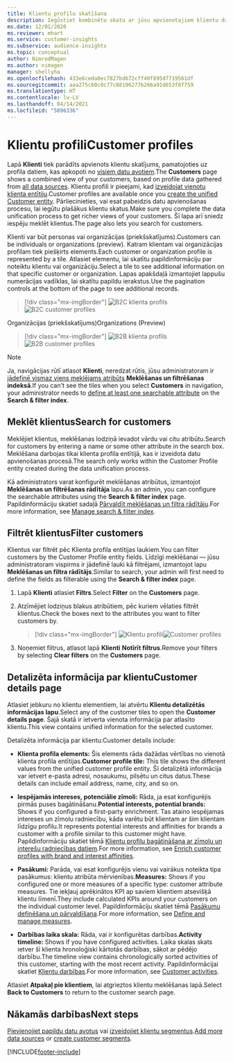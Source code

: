 ```yaml
---
title: Klientu profilu skatīšana
description: Iegūstiet kombinētu skatu ar jūsu apvienotajiem klientu datiem.
ms.date: 12/01/2020
ms.reviewer: mhart
ms.service: customer-insights
ms.subservice: audience-insights
ms.topic: conceptual
author: NimrodMagen
ms.author: nimagen
manager: shellyha
ms.openlocfilehash: 433e6ceda0ec7827bd672cff40f895d7719561df
ms.sourcegitcommit: aaa275c60c0c77c88196277b266a91d653f8f759
ms.translationtype: HT
ms.contentlocale: lv-LV
ms.lasthandoff: 04/14/2021
ms.locfileid: "5896336"
---
```

# <a name="customer-profiles"></a><span data-ttu-id="3cb35-103">Klientu profili</span><span class="sxs-lookup"><span data-stu-id="3cb35-103">Customer profiles</span></span>

<span data-ttu-id="3cb35-104">Lapā **Klienti** tiek parādīts apvienots klientu skatījums, pamatojoties uz profila datiem, kas apkopoti no [visiem datu avotiem](data-sources.md).</span><span class="sxs-lookup"><span data-stu-id="3cb35-104">The **Customers** page shows a combined view of your customers, based on profile data gathered from [all data sources](data-sources.md).</span></span> <span data-ttu-id="3cb35-105">Klientu profili ir pieejami, kad [izveidojat vienotu klienta entītiju](data-unification.md).</span><span class="sxs-lookup"><span data-stu-id="3cb35-105">Customer profiles are available once you [create the unified Customer entity](data-unification.md).</span></span> <span data-ttu-id="3cb35-106">Pārliecinieties, vai esat pabeidzis datu apvienošanas procesu, lai iegūtu plašākus klientu skatus.</span><span class="sxs-lookup"><span data-stu-id="3cb35-106">Make sure you complete the data unification process to get richer views of your customers.</span></span> <span data-ttu-id="3cb35-107">Šī lapa arī sniedz iespēju meklēt klientus.</span><span class="sxs-lookup"><span data-stu-id="3cb35-107">The page also lets you search for customers.</span></span>

<span data-ttu-id="3cb35-108">Klienti var būt personas vai organizācijas (priekšskatījums).</span><span class="sxs-lookup"><span data-stu-id="3cb35-108">Customers can be individuals or organizations (preview).</span></span> <span data-ttu-id="3cb35-109">Katram klientam vai organizācijas profilam tiek piešķirts elements.</span><span class="sxs-lookup"><span data-stu-id="3cb35-109">Each customer or organization profile is represented by a tile.</span></span> <span data-ttu-id="3cb35-110">Atlasiet elementu, lai skatītu papildinformāciju par noteiktu klientu vai organizāciju.</span><span class="sxs-lookup"><span data-stu-id="3cb35-110">Select a tile to see additional information on that specific customer or organization.</span></span> <span data-ttu-id="3cb35-111">Lapas apakšdaļā izmantojiet lappušu numerācijas vadīklas, lai skatītu papildu ierakstus.</span><span class="sxs-lookup"><span data-stu-id="3cb35-111">Use the pagination controls at the bottom of the page to see additional records.</span></span>

> [!div class="mx-imgBorder"] 
> <span data-ttu-id="3cb35-112">![B2C klienta profils](media/profiles-customers.png "B2C klienta profili")</span><span class="sxs-lookup"><span data-stu-id="3cb35-112">![B2C customer profiles](media/profiles-customers.png "B2C customer profiles")</span></span>

<span data-ttu-id="3cb35-113">Organizācijas (priekšskatījums)</span><span class="sxs-lookup"><span data-stu-id="3cb35-113">Organizations (Preview)</span></span>
> [!div class="mx-imgBorder"] 
> <span data-ttu-id="3cb35-114">![B2B klienta profils](media/profile-customers-b2b.png "B2B klienta profili")</span><span class="sxs-lookup"><span data-stu-id="3cb35-114">![B2B customer profiles](media/profile-customers-b2b.png "B2B customer profiles")</span></span>

> [!NOTE]
> <span data-ttu-id="3cb35-115">Ja, navigācijas rūtī atlasot **Klienti**, neredzat rūtis, jūsu administratoram ir [jādefinē vismaz viens meklējams atribūts](search-filter-index.md) **Meklēšanas un filtrēšanas indeksā**.</span><span class="sxs-lookup"><span data-stu-id="3cb35-115">If you can't see the tiles when you select **Customers** in navigation, your administrator needs to [define at least one searchable attribute](search-filter-index.md) on the **Search & filter index**.</span></span>

## <a name="search-for-customers"></a><span data-ttu-id="3cb35-116">Meklēt klientus</span><span class="sxs-lookup"><span data-stu-id="3cb35-116">Search for customers</span></span>

<span data-ttu-id="3cb35-117">Meklējiet klientus, meklēšanas lodziņā ievadot vārdu vai citu atribūtu.</span><span class="sxs-lookup"><span data-stu-id="3cb35-117">Search for customers by entering a name or some other attribute in the search box.</span></span> <span data-ttu-id="3cb35-118">Meklēšana darbojas tikai klienta profila entītijā, kas ir izveidota datu apvienošanas procesā.</span><span class="sxs-lookup"><span data-stu-id="3cb35-118">The search only works within the Customer Profile entity created during the data unification process.</span></span>

<span data-ttu-id="3cb35-119">Kā administrators varat konfigurēt meklēšanas atribūtus, izmantojot **Meklēšanas un filtrēšanas rādītāja** lapu.</span><span class="sxs-lookup"><span data-stu-id="3cb35-119">As an admin, you can configure the searchable attributes using the **Search & filter index** page.</span></span> <span data-ttu-id="3cb35-120">Papildinformāciju skatiet sadaļā [Pārvaldīt meklēšanas un filtra rādītāju](search-filter-index.md).</span><span class="sxs-lookup"><span data-stu-id="3cb35-120">For more information, see [Manage search & filter index](search-filter-index.md).</span></span>

## <a name="filter-customers"></a><span data-ttu-id="3cb35-121">Filtrēt klientus</span><span class="sxs-lookup"><span data-stu-id="3cb35-121">Filter customers</span></span>

<span data-ttu-id="3cb35-122">Klientus var filtrēt pēc Klienta profila entītijas laukiem.</span><span class="sxs-lookup"><span data-stu-id="3cb35-122">You can filter customers by the Customer Profile entity fields.</span></span> <span data-ttu-id="3cb35-123">Līdzīgi meklēšanai — jūsu administratoram vispirms ir jādefinē lauki kā filtrējami, izmantojot lapu **Meklēšanas un filtra rādītājs**.</span><span class="sxs-lookup"><span data-stu-id="3cb35-123">Similar to search, your admin will first need to define the fields as filterable using the **Search & filter index** page.</span></span>

1. <span data-ttu-id="3cb35-124">Lapā **Klienti** atlasiet **Filtrs**.</span><span class="sxs-lookup"><span data-stu-id="3cb35-124">Select **Filter** on the **Customers** page.</span></span>

2. <span data-ttu-id="3cb35-125">Atzīmējiet lodziņus blakus atribūtiem, pēc kuriem vēlaties filtrēt klientus.</span><span class="sxs-lookup"><span data-stu-id="3cb35-125">Check the boxes next to the attributes you want to filter customers by.</span></span>

   > [!div class="mx-imgBorder"] 
   > <span data-ttu-id="3cb35-126">![Klientu profili](media/profiles-customers3.png "Klientu profili")</span><span class="sxs-lookup"><span data-stu-id="3cb35-126">![Customer profiles](media/profiles-customers3.png "Customer profiles")</span></span>

3. <span data-ttu-id="3cb35-127">Noņemiet filtrus, atlasot lapā **Klienti** **Notīrīt filtrus**.</span><span class="sxs-lookup"><span data-stu-id="3cb35-127">Remove your filters by selecting **Clear filters** on the **Customers** page.</span></span>

##  <a name="customer-details-page"></a><span data-ttu-id="3cb35-128">Detalizēta informācija par klientu</span><span class="sxs-lookup"><span data-stu-id="3cb35-128">Customer details page</span></span>

<span data-ttu-id="3cb35-129">Atlasiet jebkuru no klientu elementiem, lai atvērtu **Klientu detalizētās informācijas lapu**.</span><span class="sxs-lookup"><span data-stu-id="3cb35-129">Select any of the customer tiles to open the **Customer details page**.</span></span> <span data-ttu-id="3cb35-130">Šajā skatā ir ietverta vienota informācija par atlasīto klientu.</span><span class="sxs-lookup"><span data-stu-id="3cb35-130">This view contains unified information for the selected customer.</span></span>

<span data-ttu-id="3cb35-131">Detalizēta informācija par klientu:</span><span class="sxs-lookup"><span data-stu-id="3cb35-131">Customer details include:</span></span>

-   <span data-ttu-id="3cb35-132">**Klienta profila elements:** Šis elements rāda dažādas vērtības no vienotā klienta profila entītijas.</span><span class="sxs-lookup"><span data-stu-id="3cb35-132">**Customer profile tile:** This tile shows the different values from the unified customer profile entity.</span></span> <span data-ttu-id="3cb35-133">Šī detalizētā informācija var ietvert e-pasta adresi, nosaukumu, pilsētu un citus datus.</span><span class="sxs-lookup"><span data-stu-id="3cb35-133">These details can include email address, name, city, and so on.</span></span> 

-   <span data-ttu-id="3cb35-134">**Iespējamās intereses, potenciālie zīmoli:** Rāda, ja esat konfigurējis pirmās puses bagātināšanu.</span><span class="sxs-lookup"><span data-stu-id="3cb35-134">**Potential interests, potential brands:** Shows if you configured a first-party enrichment.</span></span> <span data-ttu-id="3cb35-135">Tas ataino iespējamas intereses un zīmolu radniecību, kāda varētu būt klientam ar šim klientam līdzīgu profilu.</span><span class="sxs-lookup"><span data-stu-id="3cb35-135">It represents potential interests and affinities for brands a customer with a profile similar to this customer might have.</span></span> <span data-ttu-id="3cb35-136">Papildinformāciju skatiet tēmā [Klientu profilu bagātināšana ar zīmolu un interešu radniecības datiem](enrichment-microsoft.md).</span><span class="sxs-lookup"><span data-stu-id="3cb35-136">For more information, see [Enrich customer profiles with brand and interest affinities](enrichment-microsoft.md).</span></span>

-   <span data-ttu-id="3cb35-137">**Pasākumi:** Parāda, vai esat konfigurējis vienu vai vairākus noteikta tipa pasākumus: klientu atribūta mērvienības.</span><span class="sxs-lookup"><span data-stu-id="3cb35-137">**Measures:** Shows if you configured one or more measures of a specific type: customer attribute measures.</span></span> <span data-ttu-id="3cb35-138">Tie iekļauj aprēķinātos KPI ap saviem klientiem atsevišķā klientu līmenī.</span><span class="sxs-lookup"><span data-stu-id="3cb35-138">They include calculated KPIs around your customers on the individual customer level.</span></span> <span data-ttu-id="3cb35-139">Papildinformāciju skatiet tēmā [Pasākumu definēšana un pārvaldīšana](measures.md).</span><span class="sxs-lookup"><span data-stu-id="3cb35-139">For more information, see [Define and manage measures](measures.md).</span></span>

-   <span data-ttu-id="3cb35-140">**Darbības laika skala:** Rāda, vai ir konfigurētas darbības.</span><span class="sxs-lookup"><span data-stu-id="3cb35-140">**Activity timeline:** Shows if you have configured activities.</span></span> <span data-ttu-id="3cb35-141">Laika skalas skats ietver šī klienta hronoloģiski kārtotās darbības, sākot ar pēdējo darbību.</span><span class="sxs-lookup"><span data-stu-id="3cb35-141">The timeline view contains chronologically sorted activities of this customer, starting with the most recent activity.</span></span> <span data-ttu-id="3cb35-142">Papildinformācijai skatiet [Klientu darbības](activities.md).</span><span class="sxs-lookup"><span data-stu-id="3cb35-142">For more information, see [Customer activities](activities.md).</span></span>

<span data-ttu-id="3cb35-143">Atlasiet **Atpakaļ pie klientiem**, lai atgrieztos klientu meklēšanas lapā.</span><span class="sxs-lookup"><span data-stu-id="3cb35-143">Select **Back to Customers** to return to the customer search page.</span></span>

## <a name="next-steps"></a><span data-ttu-id="3cb35-144">Nākamās darbības</span><span class="sxs-lookup"><span data-stu-id="3cb35-144">Next steps</span></span>

<span data-ttu-id="3cb35-145">[Pievienojiet papildu datu avotus](data-sources.md) vai [izveidojiet klientu segmentus](segments.md).</span><span class="sxs-lookup"><span data-stu-id="3cb35-145">[Add more data sources](data-sources.md) or [create customer segments](segments.md).</span></span>


[!INCLUDE[footer-include](../includes/footer-banner.md)]